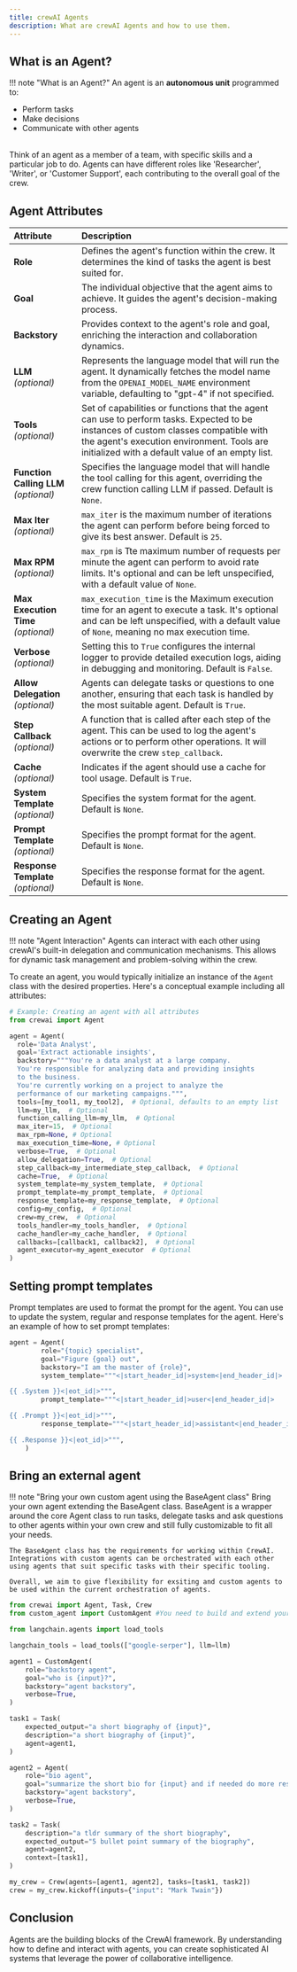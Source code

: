 ```yaml
---
title: crewAI Agents
description: What are crewAI Agents and how to use them.
---
```


## What is an Agent?
!!! note "What is an Agent?"
    An agent is an **autonomous unit** programmed to:
    <ul>
      <li class='leading-3'>Perform tasks</li>
      <li class='leading-3'>Make decisions</li>
      <li class='leading-3'>Communicate with other agents</li>
    </ul>
      <br/>
    Think of an agent as a member of a team, with specific skills and a particular job to do. Agents can have different roles like 'Researcher', 'Writer', or 'Customer Support', each contributing to the overall goal of the crew.

## Agent Attributes

| Attribute                  | Description                                                                                                                                                                                                                                    |
| :------------------------- | :--------------------------------------------------------------------------------------------------------------------------------------------------------------------------------------------------------------------------------------------- |
| **Role**                   | Defines the agent's function within the crew. It determines the kind of tasks the agent is best suited for.                                                                                                                                    |
| **Goal**                   | The individual objective that the agent aims to achieve. It guides the agent's decision-making process.                                                                                                                                        |
| **Backstory**              | Provides context to the agent's role and goal, enriching the interaction and collaboration dynamics.                                                                                                                                           |
| **LLM** *(optional)*       | Represents the language model that will run the agent. It dynamically fetches the model name from the `OPENAI_MODEL_NAME` environment variable, defaulting to "gpt-4" if not specified.                                                         |
| **Tools** *(optional)*     | Set of capabilities or functions that the agent can use to perform tasks. Expected to be instances of custom classes compatible with the agent's execution environment. Tools are initialized with a default value of an empty list.             |
| **Function Calling LLM** *(optional)* | Specifies the language model that will handle the tool calling for this agent, overriding the crew function calling LLM if passed. Default is `None`.                                                                                          |
| **Max Iter** *(optional)*  | `max_iter` is the maximum number of iterations the agent can perform before being forced to give its best answer. Default is `25`.                                                                                                                           |
| **Max RPM** *(optional)*   | `max_rpm` is Tte maximum number of requests per minute the agent can perform to avoid rate limits. It's optional and can be left unspecified, with a default value of `None`.                                                                               |
| **Max Execution Time** *(optional)*   | `max_execution_time` is the Maximum execution time for an agent to execute a task. It's optional and can be left unspecified, with a default value of `None`, meaning no max execution time.                                                                     |
| **Verbose** *(optional)*   | Setting this to `True` configures the internal logger to provide detailed execution logs, aiding in debugging and monitoring. Default is `False`.                                                                                              |
| **Allow Delegation** *(optional)* | Agents can delegate tasks or questions to one another, ensuring that each task is handled by the most suitable agent. Default is `True`.                                                                                                       |
| **Step Callback** *(optional)* | A function that is called after each step of the agent. This can be used to log the agent's actions or to perform other operations. It will overwrite the crew `step_callback`.                                                               |
| **Cache** *(optional)*     | Indicates if the agent should use a cache for tool usage. Default is `True`.                                                                                                                                                                  |
| **System Template** *(optional)*     | Specifies the system format for the agent. Default is `None`.                                                                                                                                                                  |
| **Prompt Template** *(optional)*     | Specifies the prompt format for the agent. Default is `None`.                                                                                                                                                                  |
| **Response Template** *(optional)*     | Specifies the response format for the agent. Default is `None`.                                                                                                                                                                  |
## Creating an Agent

!!! note "Agent Interaction"
    Agents can interact with each other using crewAI's built-in delegation and communication mechanisms. This allows for dynamic task management and problem-solving within the crew.

To create an agent, you would typically initialize an instance of the `Agent` class with the desired properties. Here's a conceptual example including all attributes:

```python
# Example: Creating an agent with all attributes
from crewai import Agent

agent = Agent(
  role='Data Analyst',
  goal='Extract actionable insights',
  backstory="""You're a data analyst at a large company.
  You're responsible for analyzing data and providing insights
  to the business.
  You're currently working on a project to analyze the
  performance of our marketing campaigns.""",
  tools=[my_tool1, my_tool2],  # Optional, defaults to an empty list
  llm=my_llm,  # Optional
  function_calling_llm=my_llm,  # Optional
  max_iter=15,  # Optional
  max_rpm=None, # Optional
  max_execution_time=None, # Optional
  verbose=True,  # Optional
  allow_delegation=True,  # Optional
  step_callback=my_intermediate_step_callback,  # Optional
  cache=True,  # Optional
  system_template=my_system_template,  # Optional
  prompt_template=my_prompt_template,  # Optional
  response_template=my_response_template,  # Optional
  config=my_config,  # Optional
  crew=my_crew,  # Optional
  tools_handler=my_tools_handler,  # Optional
  cache_handler=my_cache_handler,  # Optional
  callbacks=[callback1, callback2],  # Optional
  agent_executor=my_agent_executor  # Optional
)
```

## Setting prompt templates

Prompt templates are used to format the prompt for the agent. You can use to update the system, regular and response templates for the agent. Here's an example of how to set prompt templates:

```python
agent = Agent(
        role="{topic} specialist",
        goal="Figure {goal} out",
        backstory="I am the master of {role}",
        system_template="""<|start_header_id|>system<|end_header_id|>

{{ .System }}<|eot_id|>""",
        prompt_template="""<|start_header_id|>user<|end_header_id|>

{{ .Prompt }}<|eot_id|>""",
        response_template="""<|start_header_id|>assistant<|end_header_id|>

{{ .Response }}<|eot_id|>""",
    )
```

## Bring an external agent
!!! note "Bring your own custom agent using the BaseAgent class"
    Bring your own agent extending the BaseAgent class. BaseAgent is a wrapper around the core Agent class to run tasks, delegate tasks and ask questions to other agents within your own crew and still fully customizable to fit all your needs.

    The BaseAgent class has the requirements for working within CrewAI. Integrations with custom agents can be orchestrated with each other using agents that suit specific tasks with their specific tooling.

    Overall, we aim to give flexibility for exsiting and custom agents to be used within the current orchestration of agents.


```py
from crewai import Agent, Task, Crew
from custom_agent import CustomAgent #You need to build and extend your own agent logic then import it here.

from langchain.agents import load_tools

langchain_tools = load_tools(["google-serper"], llm=llm)

agent1 = CustomAgent(
    role="backstory agent",
    goal="who is {input}?",
    backstory="agent backstory",
    verbose=True,
)

task1 = Task(
    expected_output="a short biography of {input}",
    description="a short biography of {input}",
    agent=agent1,
)

agent2 = Agent(
    role="bio agent",
    goal="summarize the short bio for {input} and if needed do more research",
    backstory="agent backstory",
    verbose=True,
)

task2 = Task(
    description="a tldr summary of the short biography",
    expected_output="5 bullet point summary of the biography",
    agent=agent2,
    context=[task1],
)

my_crew = Crew(agents=[agent1, agent2], tasks=[task1, task2])
crew = my_crew.kickoff(inputs={"input": "Mark Twain"})
```


## Conclusion
Agents are the building blocks of the CrewAI framework. By understanding how to define and interact with agents, you can create sophisticated AI systems that leverage the power of collaborative intelligence.